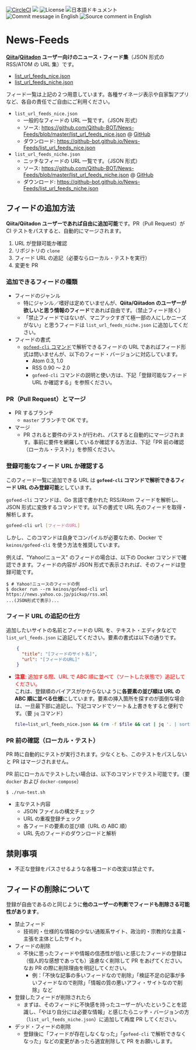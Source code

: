 [![CircleCI](https://circleci.com/gh/Qithub-BOT/News-Feeds/tree/master.svg?style=svg)](https://circleci.com/gh/Qithub-BOT/News-Feeds/tree/master)
[![](http://img.shields.io/badge/policy-Qithub%203原則-blue.svg)](https://github.com/Qithub-BOT/Qithub-ORG/wiki/%E3%83%9D%E3%83%AA%E3%82%B7%E3%83%BC%E3%80%81%E3%82%B3%E3%83%B3%E3%82%BB%E3%83%97%E3%83%88 "参加ポリシー")
![License](https://img.shields.io/badge/license-CC%20BY--SA%204.0-brightgreen.svg)
![日本語ドキュメント](https://img.shields.io/badge/document-ja-brightgreen.svg)
![Commit message in English](https://img.shields.io/badge/Commit%20message-en-brightgreen.svg)
![Source comment in English](https://img.shields.io/badge/code%20comment-en-brightgreen.svg)

# News-Feeds

**[Qiita](https://qiita.com/)/[Qiitadon](https://qiitadon.com/) ユーザー向けのニュース・フィード集**（JSON 形式の RSS/ATOM の URL 集）です。

- [list_url_feeds_nice.json](https://github.com/Qithub-BOT/News-Feeds/blob/master/list_url_feeds_nice.json)
- [list_url_feeds_niche.json](https://github.com/Qithub-BOT/News-Feeds/blob/master/list_url_feeds_niche.json)

フィード一覧は上記の２つ用意しています。各種サイネージ表示や自家製アプリなど、各自の責任でご自由にご利用ください。

- `list_url_feeds_nice.json`
  - 一般的なフィードの URL 一覧です。（JSON 形式）
  - ソース: https://github.com/Qithub-BOT/News-Feeds/blob/master/list_url_feeds_nice.json @ [GitHub](https://github.com/Qithub-BOT/News-Feeds)
  - ダウンロード: https://qithub-bot.github.io/News-Feeds/list_url_feeds_nice.json
- `list_url_feeds_niche.json`
  - ニッチなフィードの URL 一覧です。（JSON 形式）
  - ソース: https://github.com/Qithub-BOT/News-Feeds/blob/master/list_url_feeds_niche.json @ [GitHub](https://github.com/Qithub-BOT/News-Feeds)
  - ダウンロード: https://qithub-bot.github.io/News-Feeds/list_url_feeds_niche.json

## フィードの追加方法

**Qiita/Qiitadon ユーザーであれば自由に追加可能**です。PR（Pull Request）が CI テストをパスすると、自動的にマージされます。

1. URL が登録可能か確認
2. リポジトリの `clone`
3. フィード URL の追記（必要ならローカル・テストを実行）
4. 変更を PR

### 追加できるフィードの種類

- フィードのジャンル
  - 特にジャンル／嗜好は定めていませんが、**Qiita/Qiitadon のユーザーが欲しいと思う情報のフィード**であれば自由です。（禁止フィード除く）
  - 「禁止フィードではないが、マニアックすぎて極一部の人にしかニーズがない」と思うフィードは `list_url_feeds_niche.json` に追加してください。
- フィードの書式
  - [`gofeed-cli` コマンド](https://github.com/KEINOS/gofeed-cli)で解析できるフィードの URL であればフィード形式は問いませんが、以下のフィード・バージョンに対応しています。
    - Atom 0.3, 1.0
    - RSS 0.90 〜 2.0
    - `gofeed-cli` コマンドの説明と使い方は、下記「登録可能なフィード URL か確認する」を参照ください。

### PR（Pull Request）とマージ

- PR するブランチ
  - `master` ブランチで OK です。
- マージ
  - PR されると要件のテストが行われ、パスすると自動的にマージされます。事前に要件を網羅しているか確認する方法は、下記「PR 前の確認（ローカル・テスト）」を参照ください。

### 登録可能なフィード URL か確認する

このフィード一覧に追加できる URL は **`gofeed-cli` コマンドで解析できるフィード URL のみ登録可能**としています。

`gofeed-cli` コマンドは、Go 言語で書かれた RSS/Atom フィードを解析し、JSON 形式に変換するコマンドです。以下の書式で URL 先のフィードを取得・解析します。

```bash
gofeed-cli url [フィードのURL]
```

しかし、このコマンドは自身でコンパイルが必要なため、Docker で `keinos/gofeed-cli` を使う方法を推奨しています。

例えば、"Yahoo!ニュース" のフィードの場合は、以下の Docker コマンドで確認できます。フィードの内容が JSON 形式で表示されれば、そのフィードは登録可能です。

```shellsession
$ # Yahoo!ニュースのフィードの例
$ docker run --rm keinos/gofeed-cli url https://news.yahoo.co.jp/pickup/rss.xml
...(JSON形式で表示)...
```

### フィード URL の追記の仕方

追加したいサイトの名前とフィードの URL を、テキスト・エディタなどで `list_url_feeds.json` に追記してください。要素の書式は以下の通りです。

```json
    {
      "title": "[フィードのサイト名]",
      "url": "[フィードのURL]"
    }
```

- <font color=red>**注意**: 追加する際、URL で ABC 順に並べて（ソートした状態で）追記してください。</font><br>これは、登録順のバイアスがかからないように**各要素の並び順は URL の ABC 順に並べる仕様**にしています。要素の挿入箇所を探すのが面倒な場合は、一旦最下部に追記し、下記コマンドでソート＆上書きをすると便利です。（要 `jq` コマンド）

    ```bash
    file=list_url_feeds_nice.json && (rm -f $file && cat | jq '. | sort_by(.url)' > $file) < $file
    ```

### PR 前の確認（ローカル・テスト）

PR 時に自動的にテストが実行されます。少なくとも、このテストをパスしないと PR はマージされません。

PR 前にローカルでテストしたい場合は、以下のコマンドでテスト可能です。（要 `docker` および `docker-compose`）

```shellsession
$ ./run-test.sh
```

- 主なテスト内容
  - JSON ファイルの構文チェック
  - URL の重複登録チェック
  - 各フィードの要素の並び順（URL の ABC 順）
  - URL 先のフィードのダウンロードと解析

## 禁則事項

- 不正な登録をパスさせるような各種コードの改変は禁止です。

## フィードの削除について

登録が自由であるのと同じように**他のユーザーの判断でフィードも削除さる可能性があります**。

- 禁止フィード
  - 技術的・仕様的な情報の少ない通販系サイト、政治的・宗教的な主義・主張を主体としたサイト。
- フィードの削除
  - 不快に思ったフィードや情報の信憑性が低いと感じたフィードの登録は（個人的な感想であっても）遠慮なく削除して PR をあげてください。なお PR の際に削除理由を明記してください。
    - 例：「不快な記事の多いフィードなので削除」「検証不足の記事が多いフィードなので削除」「情報の質の悪いアフィ・サイトなので削除」など
- 登録したフィードが削除されたら
  - まずは、そのフィードに不快感を持ったユーザーがいたということを認識し、「やはり自分には必要な情報」と感じたらニッチ・バージョンの方（`list_url_feeds_niche.json`）に追加して再度 PR してください。
- デッド・フィードの削除
  - 登録後に「フィードが存在しなくなった」「`gofeed-cli` で解析できなくなった」などの変更があったら適宜削除して PR をお願いします。
